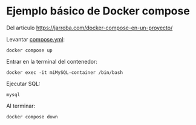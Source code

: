 # Ejemplo básico de Docker compose

Del artículo https://jarroba.com/docker-compose-en-un-proyecto/

Levantar [compose.yml](compose.yml):
````shell
docker compose up
````

Entrar en la terminal del contenedor:
````shell
docker exec -it miMySQL-container /bin/bash
````

Ejecutar SQL:
````shell
mysql
````

Al terminar:
````shell
docker compose down
````